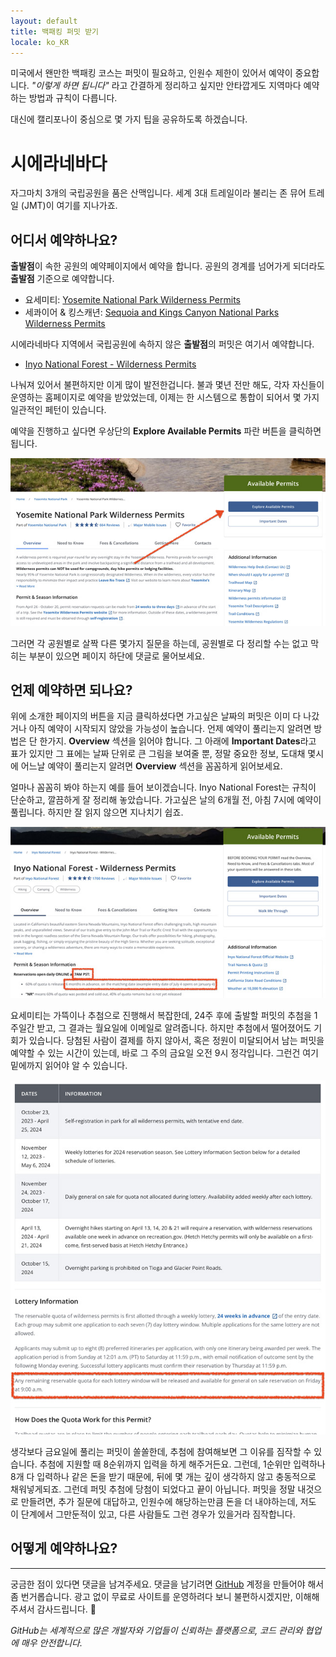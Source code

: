```yaml
---
layout: default
title: 백패킹 퍼밋 받기
locale: ko_KR
---
```


미국에서 왠만한 백패킹 코스는 퍼밋이 필요하고, 인원수 제한이 있어서 예약이 중요합니다. *"이렇게 하면 됩니다"* 라고 간결하게 정리하고 싶지만 안타깝게도 지역마다 예약하는 방법과 규칙이 다릅니다.

대신에 캘리포나이 중심으로 몇 가지 팁을 공유하도록 하겠습니다.

# 시에라네바다
자그마치 3개의 국립공원을 품은 산맥입니다. 세계 3대 트레일이라 불리는 존 뮤어 트레일 (JMT)이 여기를 지나가죠.

## 어디서 예약하나요?

**출발점**이 속한 공원의 예약페이지에서 예약을 합니다. 공원의 경계를 넘어가게 되더라도 **출발점** 기준으로 예약합니다.
* 요세미티: [Yosemite National Park Wilderness Permits](https://www.recreation.gov/permits/445859)
* 세콰이어 & 킹스캐년: [Sequoia and Kings Canyon National Parks Wilderness Permits](https://www.recreation.gov/permits/445857)

시에라네바다 지역에서 국립공원에 속하지 않은 **출발점**의 퍼밋은 여기서 예약합니다.
* [Inyo National Forest - Wilderness Permits](https://www.recreation.gov/permits/233262)

나눠져 있어서 불편하지만 이게 많이 발전한겁니다. 불과 몇년 전만 해도, 각자 자신들이 운영하는 홈페이지로 예약을 받았었는데, 이제는 한 시스템으로 통합이 되어서 몇 가지 일관적인 페턴이 있습니다.

예약을 진행하고 싶다면 우상단의 **Explore Available Permits** 파란 버튼을 클릭하면 됩니다.

![Explore Available Permits Button](/assets/img/backpacking/permit_button.jpg)

그러면 각 공원별로 살짝 다른 몇가지 질문을 하는데, 공원별로 다 정리할 수는 없고 막히는 부분이 있으면 페이지 하단에 댓글로 물어보세요.

## 언제 예약하면 되나요?

위에 소개한 페이지의 버튼을 지금 클릭하셨다면 가고싶은 날짜의 퍼밋은 이미 다 나갔거나 아직 예약이 시작되지 않았을 가능성이 높습니다. 언제 예약이 풀리는지 알려면 방법은 단 한가지. **Overview** 섹션을 읽어야 합니다. 그 아래에 **Important Dates**라고 표가 있지만 그 표에는 날짜 단위로 큰 그림을 보여줄 뿐, 정말 중요한 정보, 도대채 몇시에 어느날 예약이 풀리는지 알려면 **Overview** 섹션을 꼼꼼하게 읽어보세요.

얼마나 꼼꼼히 봐야 하는지 예를 들어 보이겠습니다. Inyo National Forest는 규칙이 단순하고, 깔끔하게 잘 정리해 놓았습니다. 가고싶은 날의 6개월 전, 아침 7시에 예약이 풀립니다. 하지만 잘 읽지 않으면 지나치기 쉽죠.

![Inyo National Forest Permit open](/assets/img/backpacking/permit_open_1.jpg)

요세미티는 가뜩이나 추첨으로 진행해서 복잡한데, 24주 후에 출발할 퍼밋의 추첨을 1주일간 받고, 그 결과는 월요일에 이메일로 알려줍니다. 하지만 추첨에서 떨어졌어도 기회가 있습니다. 당첨된 사람이 결제를 하지 않아서, 혹은 정원이 미달되어서 남는 퍼밋을 예약할 수 있는 시간이 있는데, 바로 그 주의 금요일 오전 9시 정각입니다. 그런건 여기 밑에까지 읽어야 알 수 있습니다.

![Yosemite Permit open](/assets/img/backpacking/permit_open_2.jpg)

생각보다 금요일에 풀리는 퍼밋이 쏠쏠한데, 추첨에 참여해보면 그 이유를 짐작할 수 있습니다. 추첨에 지원할 때 8순위까지 입력을 하게 해주거든요. 그런데, 1순위만 입력하나 8개 다 입력하나 같은 돈을 받기 때문에, 뒤에 몇 개는 깊이 생각하지 않고 충동적으로 채워넣게되죠. 그런데 퍼밋 추첨에 당첨이 되었다고 끝이 아닙니다. 퍼밋을 정말 내것으로 만들려면, 추가 질문에 대답하고, 인원수에 해당하는만큼 돈을 더 내야하는데, 저도 이 단계에서 그만둔적이 있고, 다른 사람들도 그런 경우가 있을거라 짐작합니다.

## 어떻게 예약하나요?

---

궁금한 점이 있다면 댓글을 남겨주세요. 댓글을 남기려면 [GitHub](http://github.com) 계정을 만들어야 해서 좀 번거롭습니다. 광고 없이 무료로 사이트를 운영하려다 보니 불편하시겠지만, 이해해 주셔서 감사드립니다. 🙂

*GitHub는 세계적으로 많은 개발자와 기업들이 신뢰하는 플랫폼으로, 코드 관리와 협업에 매우 안전합니다.*

